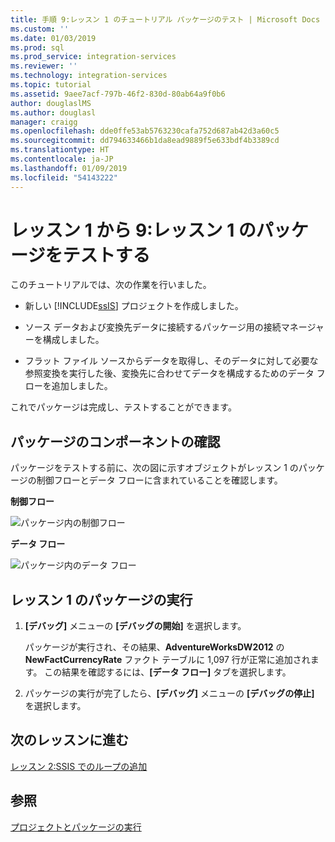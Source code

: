 ```yaml
---
title: 手順 9:レッスン 1 のチュートリアル パッケージのテスト | Microsoft Docs
ms.custom: ''
ms.date: 01/03/2019
ms.prod: sql
ms.prod_service: integration-services
ms.reviewer: ''
ms.technology: integration-services
ms.topic: tutorial
ms.assetid: 9aee7acf-797b-46f2-830d-80ab64a9f0b6
author: douglaslMS
ms.author: douglasl
manager: craigg
ms.openlocfilehash: dde0ffe53ab5763230cafa752d687ab42d3a60c5
ms.sourcegitcommit: dd794633466b1da8ead9889f5e633bdf4b3389cd
ms.translationtype: HT
ms.contentlocale: ja-JP
ms.lasthandoff: 01/09/2019
ms.locfileid: "54143222"
---
```

# <a name="lesson-1-9-test-the-lesson-1-package"></a>レッスン 1 から 9:レッスン 1 のパッケージをテストする

このチュートリアルでは、次の作業を行いました。  
  
-   新しい [!INCLUDE[ssIS](../includes/ssis-md.md)] プロジェクトを作成しました。  
  
-   ソース データおよび変換先データに接続するパッケージ用の接続マネージャーを構成しました。  
  
-   フラット ファイル ソースからデータを取得し、そのデータに対して必要な参照変換を実行した後、変換先に合わせてデータを構成するためのデータ フローを追加しました。  
  
これでパッケージは完成し、テストすることができます。
  
## <a name="check-the-package-components"></a>パッケージのコンポーネントの確認
  
パッケージをテストする前に、次の図に示すオブジェクトがレッスン 1 のパッケージの制御フローとデータ フローに含まれていることを確認します。  
  
**制御フロー** 
  
![パッケージ内の制御フロー](../integration-services/media/task9lesson1control.gif "パッケージ内の制御フロー")  
  
**データ フロー**  
  
![パッケージ内のデータ フロー](../integration-services/media/task9lesson1data.gif "パッケージ内のデータ フロー")  
  
## <a name="run-the-lesson-1-package"></a>レッスン 1 のパッケージの実行  
  
1.  **[デバッグ]** メニューの **[デバッグの開始]** を選択します。  
  
    パッケージが実行され、その結果、**AdventureWorksDW2012** の **NewFactCurrencyRate** ファクト テーブルに 1,097 行が正常に追加されます。 この結果を確認するには、**[データ フロー]** タブを選択します。
  
2.  パッケージの実行が完了したら、**[デバッグ]** メニューの **[デバッグの停止]** を選択します。  
  
## <a name="go-to-next-lesson"></a>次のレッスンに進む
[レッスン 2:SSIS でのループの追加](../integration-services/lesson-2-adding-looping-with-ssis.md)  
  
## <a name="see-also"></a>参照  
[プロジェクトとパッケージの実行](packages/run-integration-services-ssis-packages.md) 
  
  
  
